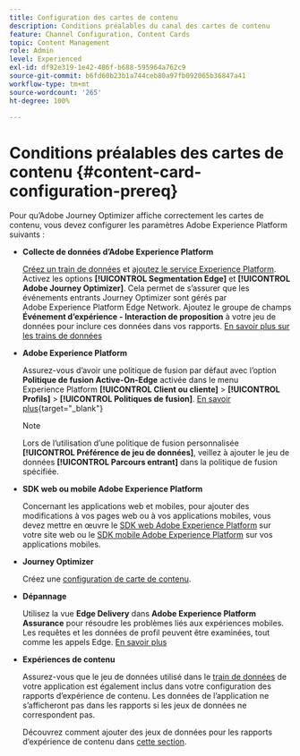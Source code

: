 ```yaml
---
title: Configuration des cartes de contenu
description: Conditions préalables du canal des cartes de contenu
feature: Channel Configuration, Content Cards
topic: Content Management
role: Admin
level: Experienced
exl-id: df92e319-1e42-486f-b688-595964a762c9
source-git-commit: b6fd60b23b1a744ceb80a97fb092065b36847a41
workflow-type: tm+mt
source-wordcount: '265'
ht-degree: 100%

---
```


# Conditions préalables des cartes de contenu {#content-card-configuration-prereq}

Pour qu’Adobe Journey Optimizer affiche correctement les cartes de contenu, vous devez configurer les paramètres Adobe Experience Platform suivants :

* **Collecte de données dʼAdobe Experience Platform**

  [Créez un train de données](https://experienceleague.adobe.com/fr/docs/experience-platform/datastreams/configure) et [ajoutez le service Experience Platform](https://experienceleague.adobe.com/fr/docs/experience-platform/datastreams/configure#aep). Activez les options **[!UICONTROL Segmentation Edge]** et **[!UICONTROL Adobe Journey Optimizer]**. Cela permet de s’assurer que les événements entrants Journey Optimizer sont gérés par Adobe Experience Platform Edge Network.
Ajoutez le groupe de champs **Événement d’expérience - Interaction de proposition** à votre jeu de données pour inclure ces données dans vos rapports. [En savoir plus sur les trains de données](https://experienceleague.adobe.com/fr/docs/experience-platform/datastreams/configure)

* **Adobe Experience Platform**

  Assurez-vous d’avoir une politique de fusion par défaut avec l’option **Politique de fusion Active-On-Edge** activée dans le menu Experience Platform **[!UICONTROL Client ou cliente]** > **[!UICONTROL Profils]** > **[!UICONTROL Politiques de fusion]**. [En savoir plus](https://experienceleague.adobe.com/docs/experience-platform/profile/merge-policies/ui-guide.html?lang=fr#configure){target="_blank"}

  >[!NOTE]
  >
  >Lors de l’utilisation d’une politique de fusion personnalisée **[!UICONTROL Préférence de jeu de données]**, veillez à ajouter le jeu de données **[!UICONTROL Parcours entrant]** dans la politique de fusion spécifiée.

* **SDK web ou mobile Adobe Experience Platform**

  Concernant les applications web et mobiles, pour ajouter des modifications à vos pages web ou à vos applications mobiles, vous devez mettre en œuvre le [SDK web Adobe Experience Platform](https://experienceleague.adobe.com/fr/docs/platform-learn/implement-web-sdk/overview) sur votre site web ou le [SDK mobile Adobe Experience Platform](https://developer.adobe.com/client-sdks/home/) sur vos applications mobiles.

* **Journey Optimizer**

  Créez une [configuration de carte de contenu](#content-card-configuration).

* **Dépannage**

  Utilisez la vue **Edge Delivery** dans **Adobe Experience Platform Assurance** pour résoudre les problèmes liés aux expériences mobiles. Les requêtes et les données de profil peuvent être examinées, tout comme les appels Edge. [En savoir plus](https://experienceleague.adobe.com/fr/docs/experience-platform/assurance/view/edge-delivery)

* **Expériences de contenu**

  Assurez-vous que le jeu de données utilisé dans le [train de données](https://experienceleague.adobe.com/fr/docs/experience-platform/datastreams/overview#_blank) de votre application est également inclus dans votre configuration des rapports d’expérience de contenu. Les données de l’application ne s’afficheront pas dans les rapports si les jeux de données ne correspondent pas.

  Découvrez comment ajouter des jeux de données pour les rapports d’expérience de contenu dans [cette section](../reports/reporting-configuration.md).
